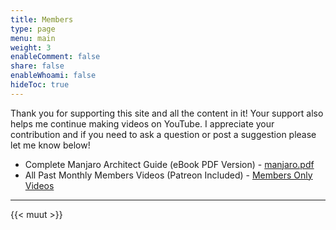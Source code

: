 ```yaml
---
title: Members
type: page
menu: main
weight: 3
enableComment: false 
share: false
enableWhoami: false
hideToc: true
---
```

Thank you for supporting this site and all the content in it! Your support also helps me continue making videos on YouTube. I appreciate your contribution and if you need to ask a question or post a suggestion please let me know below!

- Complete Manjaro Architect Guide (eBook PDF Version) - [manjaro.pdf](https://ctt.memberspace.com/content/f112f8b545f)
- All Past Monthly Members Videos (Patreon Included) - [Members Only Videos](https://www.youtube.com/playlist?list=PLc7fktTRMBowu_ojkqT0Z_O_DSFy6K9e5)

***

{{< muut >}}